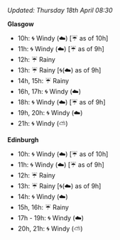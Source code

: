 *Updated: Thursday 18th April 08:30*

**Glasgow**

* 10h: :cyclone: Windy (:cloud:) [:umbrella: as of 10h]
* 11h: :cyclone: Windy (:cloud:) [:umbrella: as of 9h]
* 12h: :umbrella: Rainy
* 13h: :umbrella: Rainy [:cyclone:(:cloud:) as of 9h]
* 14h, 15h: :umbrella: Rainy
* 16h, 17h: :cyclone: Windy (:cloud:)
* 18h: :cyclone: Windy (:cloud:) [:umbrella: as of 9h]
* 19h, 20h: :cyclone: Windy (:cloud:)
* 21h: :cyclone: Windy (:partly_sunny:)

**Edinburgh**

* 10h: :cyclone: Windy (:cloud:) [:umbrella: as of 10h]
* 11h: :cyclone: Windy (:cloud:) [:umbrella: as of 9h]
* 12h: :umbrella: Rainy
* 13h: :umbrella: Rainy [:cyclone:(:cloud:) as of 9h]
* 14h: :cyclone: Windy (:cloud:)
* 15h, 16h: :umbrella: Rainy
* 17h - 19h: :cyclone: Windy (:cloud:)
* 20h, 21h: :cyclone: Windy (:partly_sunny:)
